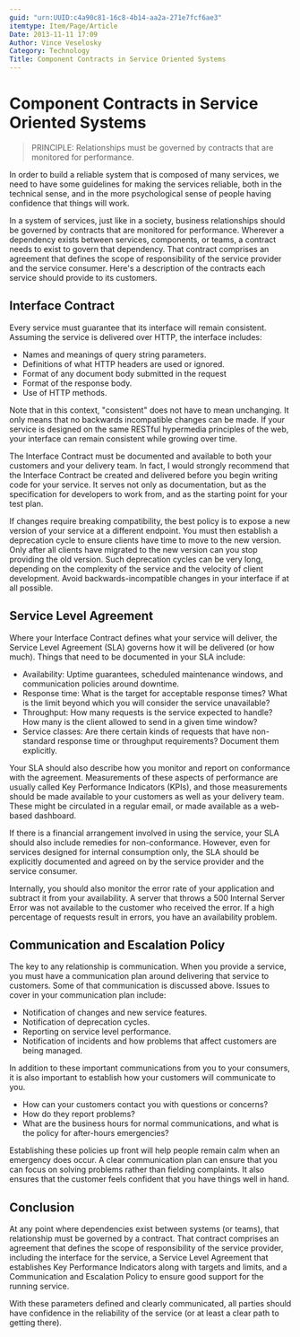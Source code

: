 ```yaml
---
guid: "urn:UUID:c4a90c81-16c8-4b14-aa2a-271e7fcf6ae3"
itemtype: Item/Page/Article
Date: 2013-11-11 17:09
Author: Vince Veselosky
Category: Technology
Title: Component Contracts in Service Oriented Systems
---
```


# Component Contracts in Service Oriented Systems

> PRINCIPLE: Relationships must be governed by contracts that are
> monitored for performance.

In order to build a reliable system that is composed of many services,
we need to have some guidelines for making the services reliable, both
in the technical sense, and in the more psychological sense of people
having confidence that things will work.

In a system of services, just like in a society, business relationships
should be governed by contracts that are monitored for performance.
Wherever a dependency exists between services, components, or teams, a
contract needs to exist to govern that dependency. That contract
comprises an agreement that defines the scope of responsibility of the
service provider and the service consumer. Here's a description of the
contracts each service should provide to its customers.

## Interface Contract

Every service must guarantee that its interface will remain consistent.
Assuming the service is delivered over HTTP, the interface includes:

- Names and meanings of query string parameters.
- Definitions of what HTTP headers are used or ignored.
- Format of any document body submitted in the request
- Format of the response body.
- Use of HTTP methods.

Note that in this context, "consistent" does not have to mean
unchanging. It only means that no backwards incompatible changes can be
made. If your service is designed on the same RESTful hypermedia
principles of the web, your interface can remain consistent while
growing over time.

The Interface Contract must be documented and available to both your
customers and your delivery team. In fact, I would strongly recommend
that the Interface Contract be created and delivered before you begin
writing code for your service. It serves not only as documentation, but
as the specification for developers to work from, and as the starting
point for your test plan.

If changes require breaking compatibility, the best policy is to expose
a new version of your service at a different endpoint. You must then
establish a deprecation cycle to ensure clients have time to move to the
new version. Only after all clients have migrated to the new version can
you stop providing the old version. Such deprecation cycles can be very
long, depending on the complexity of the service and the velocity of
client development. Avoid backwards-incompatible changes in your
interface if at all possible.

## Service Level Agreement

Where your Interface Contract defines what your service will deliver,
the Service Level Agreement (SLA) governs how it will be delivered (or
how much). Things that need to be documented in your SLA include:

- Availability: Uptime guarantees, scheduled maintenance windows, and
  communication policies around downtime.
- Response time: What is the target for acceptable response times?
  What is the limit beyond which you will consider the service
  unavailable?
- Throughput: How many requests is the service expected to handle? How
  many is the client allowed to send in a given time window?
- Service classes: Are there certain kinds of requests that have
  non-standard response time or throughput requirements? Document them
  explicitly.

Your SLA should also describe how you monitor and report on conformance
with the agreement. Measurements of these aspects of performance are
usually called Key Performance Indicators (KPIs), and those measurements
should be made available to your customers as well as your delivery
team. These might be circulated in a regular email, or made available as
a web-based dashboard.

If there is a financial arrangement involved in using the service, your
SLA should also include remedies for non-conformance. However, even for
services designed for internal consumption only, the SLA should be
explicitly documented and agreed on by the service provider and the
service consumer.

Internally, you should also monitor the error rate of your application
and subtract it from your availability. A server that throws a 500
Internal Server Error was not available to the customer who received the
error. If a high percentage of requests result in errors, you have an
availability problem.

## Communication and Escalation Policy

The key to any relationship is communication. When you provide a
service, you must have a communication plan around delivering that
service to customers. Some of that communication is discussed above.
Issues to cover in your communication plan include:

- Notification of changes and new service features.
- Notification of deprecation cycles.
- Reporting on service level performance.
- Notification of incidents and how problems that affect customers are
  being managed.

In addition to these important communications from you to your
consumers, it is also important to establish how your customers will
communicate to you.

- How can your customers contact you with questions or concerns?
- How do they report problems?
- What are the business hours for normal communications, and what is
  the policy for after-hours emergencies?

Establishing these policies up front will help people remain calm when
an emergency does occur. A clear communication plan can ensure that you
can focus on solving problems rather than fielding complaints. It also
ensures that the customer feels confident that you have things well in
hand.

## Conclusion

At any point where dependencies exist between systems (or teams), that
relationship must be governed by a contract. That contract comprises an
agreement that defines the scope of responsibility of the service
provider, including the interface for the service, a Service Level
Agreement that establishes Key Performance Indicators along with targets
and limits, and a Communication and Escalation Policy to ensure good
support for the running service.

With these parameters defined and clearly communicated, all parties
should have confidence in the reliability of the service (or at least a
clear path to getting there).
